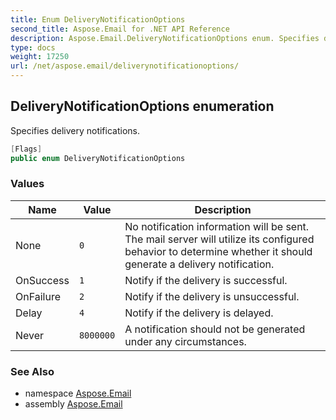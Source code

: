 ```yaml
---
title: Enum DeliveryNotificationOptions
second_title: Aspose.Email for .NET API Reference
description: Aspose.Email.DeliveryNotificationOptions enum. Specifies delivery notifications
type: docs
weight: 17250
url: /net/aspose.email/deliverynotificationoptions/
---
```

## DeliveryNotificationOptions enumeration

Specifies delivery notifications.

```csharp
[Flags]
public enum DeliveryNotificationOptions
```

### Values

| Name | Value | Description |
| --- | --- | --- |
| None | `0` | No notification information will be sent. The mail server will utilize its configured behavior to determine whether it should generate a delivery notification. |
| OnSuccess | `1` | Notify if the delivery is successful. |
| OnFailure | `2` | Notify if the delivery is unsuccessful. |
| Delay | `4` | Notify if the delivery is delayed. |
| Never | `8000000` | A notification should not be generated under any circumstances. |

### See Also

* namespace [Aspose.Email](../../aspose.email/)
* assembly [Aspose.Email](../../)


